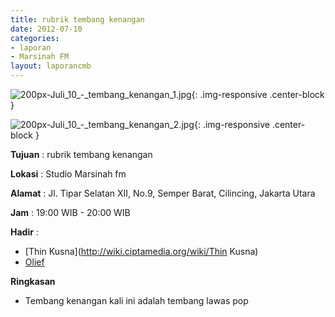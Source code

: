 ```yaml
---
title: rubrik tembang kenangan 
date: 2012-07-10
categories:
- laporan
- Marsinah FM
layout: laporancmb
---
```



![200px-Juli_10_-_tembang_kenangan_1.jpg](/uploads/200px-Juli_10_-_tembang_kenangan_1.jpg){: .img-responsive .center-block }

![200px-Juli_10_-_tembang_kenangan_2.jpg](/uploads/200px-Juli_10_-_tembang_kenangan_2.jpg){: .img-responsive .center-block }


**Tujuan** : rubrik tembang kenangan 

**Lokasi** : Studio Marsinah fm 

**Alamat** : Jl. Tipar Selatan XII, No.9, Semper Barat, Cilincing, Jakarta Utara 

**Jam** : 19:00 WIB - 20:00 WIB 

**Hadir** :
* [Thin Kusna](http://wiki.ciptamedia.org/wiki/Thin Kusna)
* [Olief](http://wiki.ciptamedia.org/wiki/Olief)

**Ringkasan**  
* Tembang kenangan kali ini adalah tembang lawas pop
